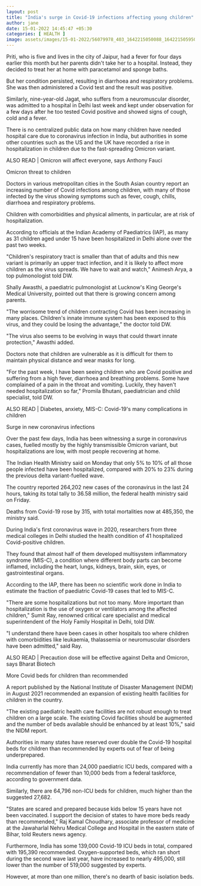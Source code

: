 ```yaml
---
layout: post
title: "India's surge in Covid-19 infections affecting young children"
author: jane 
date: 15-01-2022 14:45:47 +05:30 
categories: [ HEALTH ] 
image: assets/images/15-01-2022/56079978_403_1642215050088_1642215059501.jpg
---
```

Priti, who is five and lives in the city of Jaipur, had a fever for four days earlier this month but her parents didn't take her to a hospital. Instead, they decided to treat her at home with paracetamol and sponge baths.

But her condition persisted, resulting in diarrhoea and respiratory problems. She was then administered a Covid test and the result was positive.

Similarly, nine-year-old Jagat, who suffers from a neuromuscular disorder, was admitted to a hospital in Delhi last week and kept under observation for a few days after he too tested Covid positive and showed signs of cough, cold and a fever.

There is no centralized public data on how many children have needed hospital care due to coronavirus infection in India, but authorities in some other countries such as the US and the UK have recorded a rise in hospitalization in children due to the fast-spreading Omicron variant.

ALSO READ | Omicron will affect everyone, says Anthony Fauci

Omicron threat to children

Doctors in various metropolitan cities in the South Asian country report an increasing number of Covid infections among children, with many of those infected by the virus showing symptoms such as fever, cough, chills, diarrhoea and respiratory problems.

Children with comorbidities and physical ailments, in particular, are at risk of hospitalization.

According to officials at the Indian Academy of Paediatrics (IAP), as many as 31 children aged under 15 have been hospitalized in Delhi alone over the past two weeks.

"Children's respiratory tract is smaller than that of adults and this new variant is primarily an upper tract infection, and it is likely to affect more children as the virus spreads. We have to wait and watch," Animesh Arya, a top pulmonologist told DW.

Shally Awasthi, a paediatric pulmonologist at Lucknow's King George's Medical University, pointed out that there is growing concern among parents.

"The worrisome trend of children contracting Covid has been increasing in many places. Children's innate immune system has been exposed to this virus, and they could be losing the advantage," the doctor told DW.

"The virus also seems to be evolving in ways that could thwart innate protection," Awasthi added.

Doctors note that children are vulnerable as it is difficult for them to maintain physical distance and wear masks for long.

"For the past week, I have been seeing children who are Covid positive and suffering from a high fever, diarrhoea and breathing problems. Some have complained of a pain in the throat and vomiting. Luckily, they haven't needed hospitalization so far," Promila Bhutani, paediatrician and child specialist, told DW.

ALSO READ | Diabetes, anxiety, MIS-C: Covid-19's many complications in children

Surge in new coronavirus infections

Over the past few days, India has been witnessing a surge in coronavirus cases, fuelled mostly by the highly transmissible Omicron variant, but hospitalizations are low, with most people recovering at home.

The Indian Health Ministry said on Monday that only 5% to 10% of all those people infected have been hospitalized, compared with 20% to 23% during the previous delta variant-fuelled wave.

The country reported 264,202 new cases of the coronavirus in the last 24 hours, taking its total tally to 36.58 million, the federal health ministry said on Friday.

Deaths from Covid-19 rose by 315, with total mortalities now at 485,350, the ministry said.

During India's first coronavirus wave in 2020, researchers from three medical colleges in Delhi studied the health condition of 41 hospitalized Covid-positive children.

They found that almost half of them developed multisystem inflammatory syndrome (MIS-C), a condition where different body parts can become inflamed, including the heart, lungs, kidneys, brain, skin, eyes, or gastrointestinal organs.

According to the IAP, there has been no scientific work done in India to estimate the fraction of paediatric Covid-19 cases that led to MIS-C.

"There are some hospitalizations but not too many. More important than hospitalization is the use of oxygen or ventilators among the affected children," Sumit Ray, renowned critical care specialist and medical superintendent of the Holy Family Hospital in Delhi, told DW.

"I understand there have been cases in other hospitals too where children with comorbidities like leukaemia, thalassemia or neuromuscular disorders have been admitted," said Ray.

ALSO READ | Precaution dose will be effective against Delta and Omicron, says Bharat Biotech

More Covid beds for children than recommended

A report published by the National Institute of Disaster Management (NIDM) in August 2021 recommended an expansion of existing health facilities for children in the country.

"The existing paediatric health care facilities are not robust enough to treat children on a large scale. The existing Covid facilities should be augmented and the number of beds available should be enhanced by at least 10%," said the NIDM report.

Authorities in many states have reserved over double the Covid-19 hospital beds for children than recommended by experts out of fear of being underprepared.

India currently has more than 24,000 paediatric ICU beds, compared with a recommendation of fewer than 10,000 beds from a federal taskforce, according to government data.

Similarly, there are 64,796 non-ICU beds for children, much higher than the suggested 27,682.

"States are scared and prepared because kids below 15 years have not been vaccinated. I support the decision of states to have more beds ready than recommended," Raj Kamal Choudhary, associate professor of medicine at the Jawaharlal Nehru Medical College and Hospital in the eastern state of Bihar, told Reuters news agency.

Furthermore, India has some 139,000 Covid-19 ICU beds in total, compared with 195,390 recommended. Oxygen-supported beds, which ran short during the second wave last year, have increased to nearly 495,000, still lower than the number of 519,000 suggested by experts.

However, at more than one million, there's no dearth of basic isolation beds.